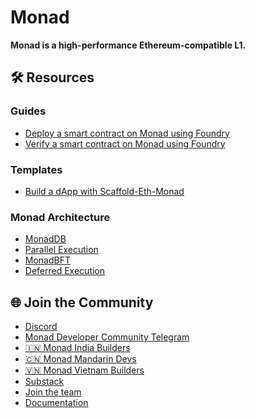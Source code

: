 # Monad

**Monad is a high-performance Ethereum-compatible L1.**

## 🛠 Resources

### Guides

- [Deploy a smart contract on Monad using Foundry](https://docs.monad.xyz/getting-started/deploy-smart-contract/foundry)
- [Verify a smart contract on Monad using Foundry](https://docs.monad.xyz/getting-started/verify-smart-contract/foundry)


### Templates
- [Build a dApp with Scaffold-Eth-Monad](https://docs.monad.xyz/guides/scaffold-eth-monad)

### Monad Architecture

- [MonadDB](https://docs.monad.xyz/monad-arch/execution/monaddb)
- [Parallel Execution](https://docs.monad.xyz/monad-arch/execution/parallel-execution)
- [MonadBFT](https://docs.monad.xyz/monad-arch/consensus/monad-bft)
- [Deferred Execution](https://docs.monad.xyz/monad-arch/consensus/deferred-execution)

## 🌐 Join the Community

- [Discord](https://discord.gg/monaddev)
- [Monad Developer Community Telegram](https://t.me/+4_vTrebYUR5hOTk0)
- [🇮🇳 Monad India Builders](https://t.me/+sJ9z4PXvJ-A2YTll)
- [🇨🇳 Monad Mandarin Devs](https://t.me/+6zxPbnA81803OGQ9)
- [🇻🇳 Monad Vietnam Builders](https://t.me/+2z7g8Gdrp0llYWM1)
- [Substack](https://monadxyz.substack.com/)
- [Join the team](https://jobs.ashbyhq.com/monad.foundation)
- [Documentation](https://docs.monad.xyz)


<!-- TODO: Add Monad Developer events calendar -->
<!-- TODO: Add Developer Related Initiatives -->